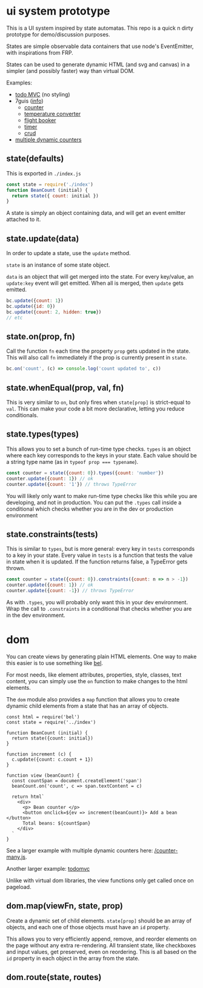 
# ui system prototype

This is a UI system inspired by state automatas. This repo is a quick n dirty prototype for demo/discussion purposes.

States are simple observable data containers that use node's EventEmitter, with inspirations from FRP.

States can be used to generate dynamic HTML (and svg and canvas) in a simpler (and possibly faster) way than virtual DOM.

Examples: 
* [todo MVC](/todo.js) (no styling)
* 7guis ([info](https://github.com/eugenkiss/7guis/wiki))
   * [counter](/7guis/counter.js)
   * [temperature converter](/7guis/temperature-converter.js)
   * [flight booker](/7guis/flight-booker.js)
   * [timer](/7guis/timer.js)
   * [crud](/7guis/crud.js)
* [multiple dynamic counters](/counter-many.js)

## state(defaults)

This is exported in `./index.js`

```js
const state = require('./index')
function BeanCount (initial) {
  return state({ count: initial })
}
```

A state is simply an object containing data, and will get an event emitter attached to it.

## state.update(data)

In order to update a state, use the `update` method.

`state` is an instance of some state object. 

`data` is an object that will get merged into the state. For every key/value, an `update:key` event will get emitted. When all is merged, then `update` gets emitted.

```js
bc.update({count: 1})
bc.update({id: 0})
bc.update({count: 2, hidden: true})
// etc
```

## state.on(prop, fn)

Call the function `fn` each time the property `prop` gets updated in the state. This will also call `fn` immediately if the prop is currently present in `state`.

```js
bc.on('count', (c) => console.log('count updated to', c))
```

## state.whenEqual(prop, val, fn)

This is very similar to `on`, but only fires when `state[prop]` is strict-equal to `val`. This can make your code a bit more declarative, letting you reduce conditionals.

## state.types(types)

This allows you to set a bunch of run-time type checks. `types` is an object where each key corresponds to the keys in your state. Each value should be a string type name (as in `typeof prop === typename`).

```js
const counter = state({count: 0}).types({count: 'number'})
counter.update({count: 1}) // ok
counter.update({count: '1'}) // throws TypeError
```

You will likely only want to make run-time type checks like this while you are developing, and not in production. You can put the `.types` call inside a conditional which checks whether you are in the dev or production environment

## state.constraints(tests)

This is similar to `types`, but is more general: every key in `tests` corresponds to a key in your state. Every value in `tests` is a function that tests the value in state when it is updated. If the function returns false, a TypeError gets thrown.

```js
const counter = state({count: 0}).constraints({count: n => n > -1})
counter.update({count: 1}) // ok
counter.update({count: -1}) // throws TypeError
```

As with `.types`, you will probably only want this in your dev environment. Wrap the call to `.constraints` in a conditional that checks whether you are in the dev environment.

# dom

You can create views by generating plain HTML elements. One way to make this easier is to use something like [bel](https://github.com/shama/bel).

For most needs, like element attributes, properties, style, classes, text content, you can simply use the `on` function to make changes to the html elements.

The `dom` module also provides a `map` function that allows you to create dynamic child elements from a state that has an array of objects.

```
const html = require('bel')
const state = require('../index')

function BeanCount (initial) {
  return state({count: initial})
}

function increment (c) {
  c.update({count: c.count + 1})
}

function view (beanCount) {
  const countSpan = document.createElement('span')
  beanCount.on('count', c => span.textContent = c)

  return html`
    <div>
      <p> Bean counter </p>
      <button onclick=${ev => increment(beanCount)}> Add a bean </button>
      Total beans: ${countSpan}
    </div>
  `
}
```

See a larger example with multiple dynamic counters here: [/counter-many.js](/counter-many.js).

Another larger example: [todomvc](/todo.js)

Unlike with virtual dom libraries, the view functions only get called once on pageload.

## dom.map(viewFn, state, prop)

Create a dynamic set of child elements. `state[prop]` should be an array of objects, and each one of those objects must have an `id` property.

This allows you to very efficiently append, remove, and reorder elements on the page without any extra re-rendering. All transient state, like checkboxes and input values, get preserved, even on reordering. This is all based on the `id` property in each object in the array from the state.

## dom.route(state, routes)
